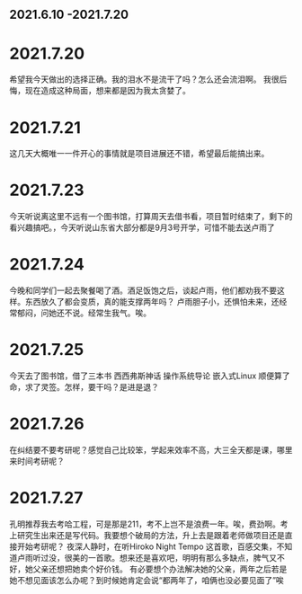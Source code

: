 ## 2021.6.10 -2021.7.20

# 2021.7.20
希望我今天做出的选择正确。我的泪水不是流干了吗？怎么还会流泪啊。
我很后悔，现在造成这种局面，想来都是因为我太贪婪了。
# 2021.7.21
这几天大概唯一一件开心的事情就是项目进展还不错，希望最后能搞出来。
# 2021.7.23
今天听说离这里不远有一个图书馆，打算周天去借书看，项目暂时结束了，剩下的看兴趣搞吧。，今天听说山东省大部分都是9月3号开学，可惜不能去送卢雨了
# 2021.7.24
今晚和同学们一起去聚餐喝了酒。酒足饭饱之后，谈起卢雨，他们都劝我不要这样。东西放久了都会变质，真的能支撑两年吗？
卢雨胆子小，还惧怕未来，还经常郁闷，问她还不说。经常生我气。唉。
# 2021.7.25
今天去了图书馆，借了三本书 西西弗斯神话 操作系统导论 嵌入式Linux
顺便算了命，求了灵签。怎样，要干吗？是进是退？
# 2021.7.26
在纠结要不要考研呢？感觉自己比较笨，学起来效率不高，大三全天都是课，哪里来时间考研呢？
# 2021.7.27
孔明推荐我去考哈工程，可是那是211，考不上岂不是浪费一年。唉，费劲啊。考上研究生出来还是写代码。我要想个破局的方法，升上去是跟着老师做项目还是直接开始考研呢？
夜深人静时，在听Hiroko Night Tempo 这首歌，百感交集，不知道卢雨听过没，很美的一首歌。想来还是喜欢吧，明明有那么多缺点，脾气又不好，她父亲还想把她卖个好价钱。
有必要想个办法解决她的父亲，两年之后若是她不想见面该怎么办呢？到时候她肯定会说“都两年了，咱俩也没必要见面了”唉
